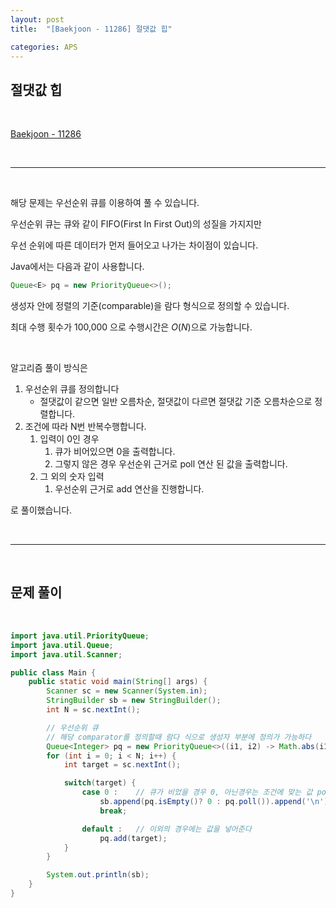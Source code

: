 ```yaml
---
layout: post
title:  "[Baekjoon - 11286] 절댓값 힙"

categories: APS
---
```


## 절댓값 힙

<br>

[Baekjoon - 11286](https://www.acmicpc.net/problem/11286)

<br>

***

<br>

해당 문제는 우선순위 큐를 이용하여 풀 수 있습니다.

우선순위 큐는 큐와 같이 FIFO(First In First Out)의 성질을 가지지만

우선 순위에 따른 데이터가 먼저 들어오고 나가는 차이점이 있습니다.

Java에서는 다음과 같이 사용합니다.

```java
Queue<E> pq = new PriorityQueue<>();
```

생성자 안에 정렬의 기준(comparable)을 람다 형식으로 정의할 수 있습니다.

최대 수행 횟수가 100,000 으로 수행시간은 $O(N)$으로 가능합니다.

<br>

알고리즘 풀이 방식은

1. 우선순위 큐를 정의합니다
   * 절댓값이 같으면 일반 오름차순, 절댓값이 다르면 절댓값 기준 오름차순으로 정렬합니다.
2. 조건에 따라 N번 반복수행합니다.
   1. 입력이 0인 경우
      1. 큐가 비어있으면 0을 출력합니다.
      2. 그렇지 않은 경우 우선순위 근거로 poll 연산 된 값을 출력합니다.
   2. 그 외의 숫자 입력
      1. 우선순위 근거로 add 연산을 진행합니다.

로 풀이했습니다.

<br>

***


<br>

## 문제 풀이

<br>

```java
import java.util.PriorityQueue;
import java.util.Queue;
import java.util.Scanner;

public class Main {
    public static void main(String[] args) {
        Scanner sc = new Scanner(System.in);
        StringBuilder sb = new StringBuilder();
        int N = sc.nextInt();

        // 우선순위 큐
        // 해당 comparator를 정의할때 람다 식으로 생성자 부분에 정의가 가능하다
        Queue<Integer> pq = new PriorityQueue<>((i1, i2) -> Math.abs(i1) == Math.abs(i2)? i1 - i2 : Math.abs(i1) - Math.abs(i2));
        for (int i = 0; i < N; i++) {
            int target = sc.nextInt();

            switch(target) {
                case 0 :    // 큐가 비었을 경우 0, 아닌경우는 조건에 맞는 값 poll하여 출력
                    sb.append(pq.isEmpty()? 0 : pq.poll()).append('\n');
                    break;

                default :   // 이외의 경우에는 값을 넣어준다
                    pq.add(target);
            }
        }

        System.out.println(sb);
    }
}
```